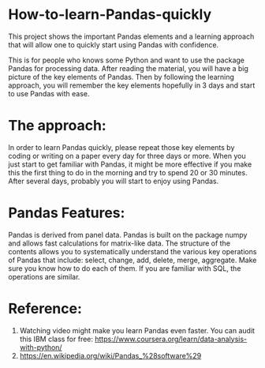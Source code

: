 # How-to-learn-Pandas-quickly
This project shows the important Pandas elements and a learning approach that will allow one to quickly start using Pandas with confidence.

This is for people who knows some Python and want to use the package Pandas for processing data.
After reading the material, you will have a big picture of the key elements of Pandas. 
Then by following the learning approach, you will remember the key elements hopefully in 3 days and start to use Pandas with ease.


# The approach:
In order to learn Pandas quickly, please repeat those key elements by coding or writing on a paper every day for three days or more.
When you just start to get familiar with Pandas, it might be more effective if you make this the first thing to do in the morning and try to spend 20 or 30 minutes. After several days, probably you will start to enjoy using Pandas.

# Pandas Features:
Pandas is derived from panel data. Pandas is built on the package numpy and allows fast calculations for matrix-like data.
The structure of the contents allows you to systematically understand the various key operations of Pandas that include: select, change, add, delete, merge, aggregate. Make sure you know how to do each of them. If you are familiar with SQL, the operations are similar.

 
# Reference:
1. Watching video might make you learn Pandas even faster. You can audit this IBM class for free: https://www.coursera.org/learn/data-analysis-with-python/
2. https://en.wikipedia.org/wiki/Pandas_%28software%29
